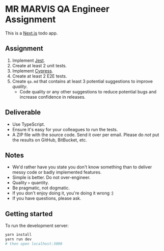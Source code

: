 # MR MARVIS QA Engineer Assignment

This is a [Next.js](https://nextjs.org/) todo app.

## Assignment

1. Implement [Jest](https://jestjs.io/).
2. Create at least 2 unit tests.
3. Implement [Cypress](https://www.cypress.io/).
4. Create at least 2 E2E tests.
5. Create `qa.md` that contains at least 3 potential suggestions to improve _quality_.
   - Code quality or any other suggestions to reduce potential bugs and increase confidence in releases.

## Deliverable

- Use TypeScript.
- Ensure it's easy for your colleagues to run the tests.
- A ZIP file with the source code. Send it over per email. Please do _not_ put the results on GitHub, BitBucket, etc.

## Notes

- We'd rather have you state you don't know something than to deliver messy code or badly implemented features.
- Simple is better. Do not over-engineer.
- Quality `>` quantity.
- Be pragmatic, not dogmatic.
- If you don't enjoy doing it, you're doing it wrong :)
- If you have questions, please ask.

## Getting started

To run the development server:

```bash
yarn install
yarn run dev
# then open localhost:3000
```
